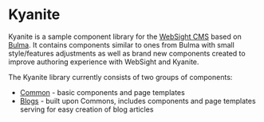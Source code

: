 # Kyanite

Kyanite is a sample component library for the [WebSight CMS](https://www.websight.io/) based on [Bulma](https://bulma.io/).
It contains components similar to ones from Bulma with small style/features adjustments as well as
brand new components created to improve authoring experience with WebSight and Kyanite.

The Kyanite library currently consists of two groups of components:

* [Common](./common) - basic components and page templates
* [Blogs](./blogs) - built upon Commons, 
includes components and page templates serving for easy creation of blog articles

[//]: # (TODO think over division into layouts/non-layouts, because 'Kyanite layouts' are not actually layouts in the UI)
[//]: # (TODO should columns be in a separate 'Kyanite Columns' group?)
[//]: # (TODO should featuredblogarticle be in 'Kyanite Components' group?)
[//]: # (TODO fix links in sections' component lists)
